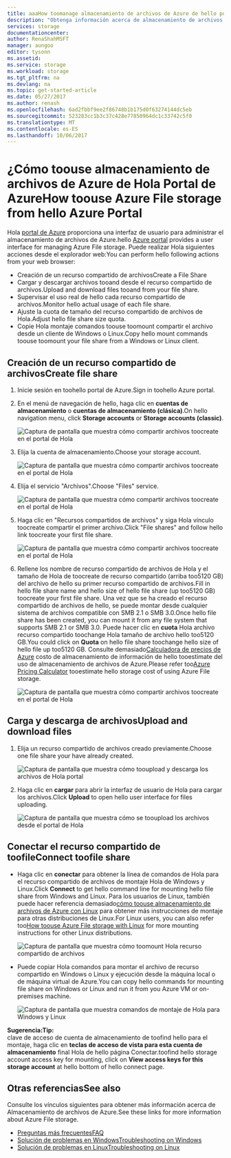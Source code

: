 ```yaml
---
title: aaaHow toomanage almacenamiento de archivos de Azure de hello portal de Azure | Documentos de Microsoft
description: "Obtenga información acerca de almacenamiento de archivos de Azure de toouse hello toomanage de portal de Azure."
services: storage
documentationcenter: 
author: RenaShahMSFT
manager: aungoo
editor: tysonn
ms.assetid: 
ms.service: storage
ms.workload: storage
ms.tgt_pltfrm: na
ms.devlang: na
ms.topic: get-started-article
ms.date: 05/27/2017
ms.author: renash
ms.openlocfilehash: 6ad2fbbf9ee2f86748b1b175d0f63274144dc5eb
ms.sourcegitcommit: 523283cc1b3c37c428e77850964dc1c33742c5f0
ms.translationtype: MT
ms.contentlocale: es-ES
ms.lasthandoff: 10/06/2017
---
```

# <a name="how-toouse-azure-file-storage-from-hello-azure-portal"></a><span data-ttu-id="046d6-103">¿Cómo toouse almacenamiento de archivos de Azure de Hola Portal de Azure</span><span class="sxs-lookup"><span data-stu-id="046d6-103">How toouse Azure File storage from hello Azure Portal</span></span>
<span data-ttu-id="046d6-104">Hola [portal de Azure](https://portal.azure.com) proporciona una interfaz de usuario para administrar el almacenamiento de archivos de Azure.</span><span class="sxs-lookup"><span data-stu-id="046d6-104">hello [Azure portal](https://portal.azure.com) provides a user interface for managing Azure File storage.</span></span> <span data-ttu-id="046d6-105">Puede realizar Hola siguientes acciones desde el explorador web:</span><span class="sxs-lookup"><span data-stu-id="046d6-105">You can perform hello following actions from your web browser:</span></span>

* <span data-ttu-id="046d6-106">Creación de un recurso compartido de archivos</span><span class="sxs-lookup"><span data-stu-id="046d6-106">Create a File Share</span></span>
* <span data-ttu-id="046d6-107">Cargar y descargar archivos tooand desde el recurso compartido de archivos.</span><span class="sxs-lookup"><span data-stu-id="046d6-107">Upload and download files tooand from your file share.</span></span>
* <span data-ttu-id="046d6-108">Supervisar el uso real de hello cada recurso compartido de archivos.</span><span class="sxs-lookup"><span data-stu-id="046d6-108">Monitor hello actual usage of each file share.</span></span>
* <span data-ttu-id="046d6-109">Ajuste la cuota de tamaño del recurso compartido de archivos de Hola.</span><span class="sxs-lookup"><span data-stu-id="046d6-109">Adjust hello file share size quota.</span></span>
* <span data-ttu-id="046d6-110">Copie Hola montaje comandos toouse toomount compartir el archivo desde un cliente de Windows o Linux.</span><span class="sxs-lookup"><span data-stu-id="046d6-110">Copy hello mount commands toouse toomount your file share from a Windows or Linux client.</span></span>

## <a name="create-file-share"></a><span data-ttu-id="046d6-111">Creación de un recurso compartido de archivos</span><span class="sxs-lookup"><span data-stu-id="046d6-111">Create file share</span></span>
1. <span data-ttu-id="046d6-112">Inicie sesión en toohello portal de Azure.</span><span class="sxs-lookup"><span data-stu-id="046d6-112">Sign in toohello Azure portal.</span></span>
2. <span data-ttu-id="046d6-113">En el menú de navegación de hello, haga clic en **cuentas de almacenamiento** o **cuentas de almacenamiento (clásica)**.</span><span class="sxs-lookup"><span data-stu-id="046d6-113">On hello navigation menu, click **Storage accounts** or **Storage accounts (classic)**.</span></span>
    
    ![Captura de pantalla que muestra cómo compartir archivos toocreate en el portal de Hola](./media/storage-how-to-use-files-portal/use-files-portal-create-file-share1.png)

3. <span data-ttu-id="046d6-115">Elija la cuenta de almacenamiento.</span><span class="sxs-lookup"><span data-stu-id="046d6-115">Choose your storage account.</span></span>

    ![Captura de pantalla que muestra cómo compartir archivos toocreate en el portal de Hola](./media/storage-how-to-use-files-portal/use-files-portal-create-file-share2.png)

4. <span data-ttu-id="046d6-117">Elija el servicio "Archivos".</span><span class="sxs-lookup"><span data-stu-id="046d6-117">Choose "Files" service.</span></span>

    ![Captura de pantalla que muestra cómo compartir archivos toocreate en el portal de Hola](./media/storage-how-to-use-files-portal/use-files-portal-create-file-share3.png)

5. <span data-ttu-id="046d6-119">Haga clic en "Recursos compartidos de archivos" y siga Hola vínculo toocreate compartir el primer archivo.</span><span class="sxs-lookup"><span data-stu-id="046d6-119">Click "File shares" and follow hello link toocreate your first file share.</span></span>

    ![Captura de pantalla que muestra cómo compartir archivos toocreate en el portal de Hola](./media/storage-how-to-use-files-portal/use-files-portal-create-file-share4.png)

6. <span data-ttu-id="046d6-121">Rellene los nombre de recurso compartido de archivos de Hola y el tamaño de Hola de toocreate de recurso compartido (arriba too5120 GB) del archivo de hello su primer recurso compartido de archivos.</span><span class="sxs-lookup"><span data-stu-id="046d6-121">Fill in hello file share name and hello size of hello file share (up too5120 GB) toocreate your first file share.</span></span> <span data-ttu-id="046d6-122">Una vez que se ha creado el recurso compartido de archivos de hello, se puede montar desde cualquier sistema de archivos compatible con SMB 2.1 o SMB 3.0.</span><span class="sxs-lookup"><span data-stu-id="046d6-122">Once hello file share has been created, you can mount it from any file system that supports SMB 2.1 or SMB 3.0.</span></span> <span data-ttu-id="046d6-123">Puede hacer clic en **cuota** Hola archivo recurso compartido toochange Hola tamaño de archivo hello too5120 GB.</span><span class="sxs-lookup"><span data-stu-id="046d6-123">You could click on **Quota** on hello file share toochange hello size of hello file up too5120 GB.</span></span> <span data-ttu-id="046d6-124">Consulte demasiado[Calculadora de precios de Azure](https://azure.microsoft.com/pricing/calculator/) costo de almacenamiento de información de hello tooestimate del uso de almacenamiento de archivos de Azure.</span><span class="sxs-lookup"><span data-stu-id="046d6-124">Please refer too[Azure Pricing Calculator](https://azure.microsoft.com/pricing/calculator/) tooestimate hello storage cost of using Azure File storage.</span></span>

    ![Captura de pantalla que muestra cómo compartir archivos toocreate en el portal de Hola](./media/storage-how-to-use-files-portal/use-files-portal-create-file-share5.png)

## <a name="upload-and-download-files"></a><span data-ttu-id="046d6-126">Carga y descarga de archivos</span><span class="sxs-lookup"><span data-stu-id="046d6-126">Upload and download files</span></span>
1. <span data-ttu-id="046d6-127">Elija un recurso compartido de archivos creado previamente.</span><span class="sxs-lookup"><span data-stu-id="046d6-127">Choose one file share your have already created.</span></span>

    ![Captura de pantalla que muestra cómo tooupload y descarga los archivos de Hola portal](./media/storage-how-to-use-files-portal/use-files-portal-upload-file1.png)

2. <span data-ttu-id="046d6-129">Haga clic en **cargar** para abrir la interfaz de usuario de Hola para cargar los archivos.</span><span class="sxs-lookup"><span data-stu-id="046d6-129">Click **Upload** to open hello user interface for files uploading.</span></span>

    ![Captura de pantalla que muestra cómo se tooupload los archivos desde el portal de Hola](./media/storage-how-to-use-files-portal/use-files-portal-upload-file2.png)

## <a name="connect-toofile-share"></a><span data-ttu-id="046d6-131">Conectar el recurso compartido de toofile</span><span class="sxs-lookup"><span data-stu-id="046d6-131">Connect toofile share</span></span>
-  <span data-ttu-id="046d6-132">Haga clic en **conectar** para obtener la línea de comandos de Hola para el recurso compartido de archivos de montaje Hola de Windows y Linux.</span><span class="sxs-lookup"><span data-stu-id="046d6-132">Click **Connect** to get hello command line for mounting hello file share from Windows and Linux.</span></span> <span data-ttu-id="046d6-133">Para los usuarios de Linux, también puede hacer referencia demasiado[cómo toouse almacenamiento de archivos de Azure con Linux](../storage-how-to-use-files-linux.md) para obtener más instrucciones de montaje para otras distribuciones de Linux.</span><span class="sxs-lookup"><span data-stu-id="046d6-133">For Linux users, you can also refer too[How toouse Azure File storage with Linux](../storage-how-to-use-files-linux.md) for more mounting instructions for other Linux distributions.</span></span>

    ![Captura de pantalla que muestra cómo toomount Hola recurso compartido de archivos](./media/storage-how-to-use-files-portal/use-files-portal-connect.png)
-  <span data-ttu-id="046d6-135">Puede copiar Hola comandos para montar el archivo de recurso compartido en Windows o Linux y ejecución desde la máquina local o de máquina virtual de Azure.</span><span class="sxs-lookup"><span data-stu-id="046d6-135">You can copy hello commands for mounting file share on Windows or Linux and run it from you Azure VM or on-premises machine.</span></span>

    ![Captura de pantalla que muestra comandos de montaje de Hola para Windows y Linux](./media/storage-how-to-use-files-portal/use-files-portal-show-mount-commands.png)

<span data-ttu-id="046d6-137">**Sugerencia:**</span><span class="sxs-lookup"><span data-stu-id="046d6-137">**Tip:**</span></span>  
<span data-ttu-id="046d6-138">clave de acceso de cuenta de almacenamiento de toofind hello para el montaje, haga clic en **teclas de acceso de vista para esta cuenta de almacenamiento** final Hola de hello página Conectar.</span><span class="sxs-lookup"><span data-stu-id="046d6-138">toofind hello storage account access key for mounting, click on **View access keys for this storage account** at hello bottom of hello connect page.</span></span>

## <a name="see-also"></a><span data-ttu-id="046d6-139">Otras referencias</span><span class="sxs-lookup"><span data-stu-id="046d6-139">See also</span></span>
<span data-ttu-id="046d6-140">Consulte los vínculos siguientes para obtener más información acerca de Almacenamiento de archivos de Azure.</span><span class="sxs-lookup"><span data-stu-id="046d6-140">See these links for more information about Azure File storage.</span></span>

* [<span data-ttu-id="046d6-141">Preguntas más frecuentes</span><span class="sxs-lookup"><span data-stu-id="046d6-141">FAQ</span></span>](../storage-files-faq.md)
* [<span data-ttu-id="046d6-142">Solución de problemas en Windows</span><span class="sxs-lookup"><span data-stu-id="046d6-142">Troubleshooting on Windows</span></span>](storage-troubleshoot-windows-file-connection-problems.md)      
* [<span data-ttu-id="046d6-143">Solución de problemas en Linux</span><span class="sxs-lookup"><span data-stu-id="046d6-143">Troubleshooting on Linux</span></span>](storage-troubleshoot-linux-file-connection-problems.md)    